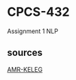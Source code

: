 # CPCS-432
 Assignment 1 NLP

## sources

[AMR-KELEG](https://github.com/AMR-KELEG/arabic-word-inflection/blob/master/inflect.py)
